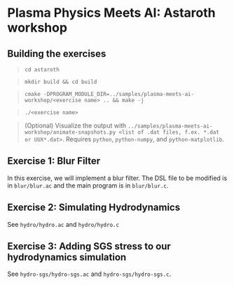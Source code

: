 # Plasma Physics Meets AI: Astaroth workshop

## Building the exercises

> `cd astaroth`

> `mkdir build && cd build`

> `cmake -DPROGRAM_MODULE_DIR=../samples/plasma-meets-ai-workshop/<exercise name> .. && make -j`

> `./<exercise name>`

> (Optional) Visualize the output with `../samples/plasma-meets-ai-workshop/animate-snapshots.py <list of .dat files, f.ex. *.dat or UUX*.dat>`. Requires `python`, `python-numpy`, and `python-matplotlib`.


## Exercise 1: Blur Filter

In this exercise, we will implement a blur filter. The DSL file to be modified is in `blur/blur.ac` and the main program is in `blur/blur.c`.

## Exercise 2: Simulating Hydrodynamics

See `hydro/hydro.ac` and `hydro/hydro.c`

## Exercise 3: Adding SGS stress to our hydrodynamics simulation

See `hydro-sgs/hydro-sgs.ac` and `hydro-sgs/hydro-sgs.c`.
